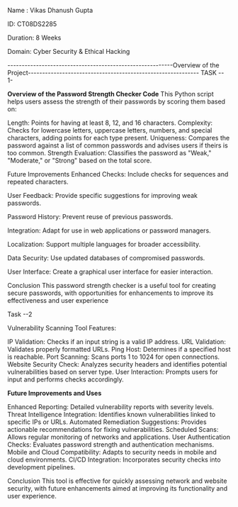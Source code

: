 Name : Vikas Dhanush Gupta

ID: CT08DS2285

Duration: 8 Weeks

Domain: Cyber Security & Ethical Hacking

----------------------------------------------------------Overview of the Project------------------------------------------------------------
TASK -- 1-

**Overview of the Password Strength Checker Code**
This Python script helps users assess the strength of their passwords by scoring them based on:

Length: Points for having at least 8, 12, and 16 characters.
Complexity: Checks for lowercase letters, uppercase letters, numbers, and special characters, adding points for each type present.
Uniqueness: Compares the password against a list of common passwords and advises users if theirs is too common.
Strength Evaluation: Classifies the password as "Weak," "Moderate," or "Strong" based on the total score.

Future Improvements
Enhanced Checks: Include checks for sequences and repeated characters.

User Feedback: Provide specific suggestions for improving weak passwords.

Password History: Prevent reuse of previous passwords.

Integration: Adapt for use in web applications or password managers.

Localization: Support multiple languages for broader accessibility.

Data Security: Use updated databases of compromised passwords.

User Interface: Create a graphical user interface for easier interaction.

Conclusion
This password strength checker is a useful tool for creating secure passwords, with opportunities for enhancements
to improve its effectiveness and user experience

Task --2 

Vulnerability Scanning Tool
Features:

IP Validation: Checks if an input string is a valid IP address.
URL Validation: Validates properly formatted URLs.
Ping Host: Determines if a specified host is reachable.
Port Scanning: Scans ports 1 to 1024 for open connections.
Website Security Check: Analyzes security headers and identifies potential vulnerabilities based on server type.
User Interaction: Prompts users for input and performs checks accordingly.

**Future Improvements and Uses**

Enhanced Reporting: Detailed vulnerability reports with severity levels.
Threat Intelligence Integration: Identifies known vulnerabilities linked to specific IPs or URLs.
Automated Remediation Suggestions: Provides actionable recommendations for fixing vulnerabilities.
Scheduled Scans: Allows regular monitoring of networks and applications.
User Authentication Checks: Evaluates password strength and authentication mechanisms.
Mobile and Cloud Compatibility: Adapts to security needs in mobile and cloud environments.
CI/CD Integration: Incorporates security checks into development pipelines.

Conclusion
This tool is effective for quickly assessing network and website security, with future enhancements aimed at improving its functionality and user experience.
